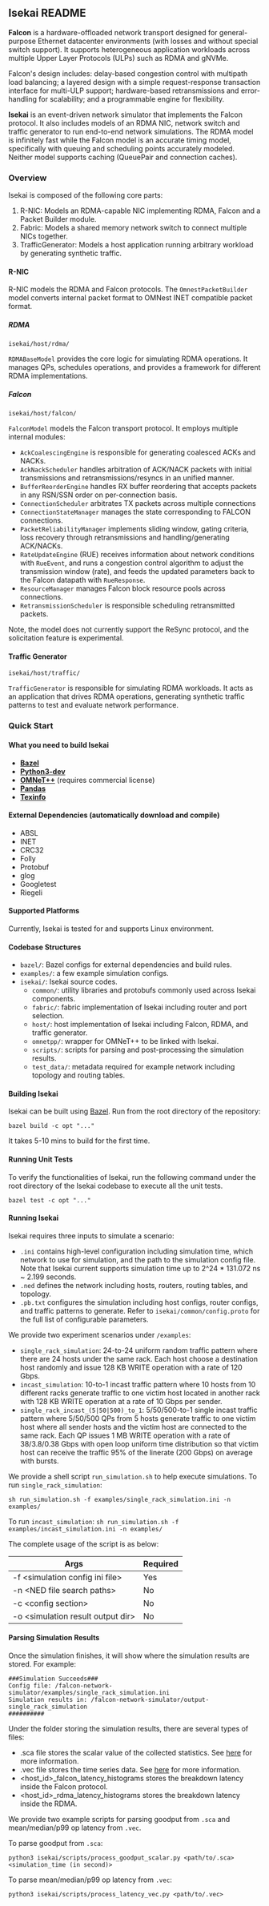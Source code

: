 ## Isekai README

**Falcon** is a hardware-offloaded network transport designed for
general-purpose Ethernet datacenter environments (with losses and without
special switch support). It supports heterogeneous application workloads across
multiple Upper Layer Protocols (ULPs) such as RDMA and gNVMe.

Falcon's design includes: delay-based congestion control with multipath load
balancing; a layered design with a simple request-response transaction interface
for multi-ULP support; hardware-based retransmissions and error-handling for
scalability; and a programmable engine for flexibility.

**Isekai** is an event-driven network simulator that implements the Falcon
protocol. It also includes models of an RDMA NIC, network switch and traffic
generator to run end-to-end network simulations. The RDMA model is infinitely
fast while the Falcon model is an accurate timing model, specifically with
queuing and scheduling points accurately modeled. Neither model supports caching
(QueuePair and connection caches).

### Overview

Isekai is composed of the following core parts:

1.  R-NIC: Models an RDMA-capable NIC implementing RDMA, Falcon and a Packet
    Builder module.
2.  Fabric: Models a shared memory network switch to connect multiple NICs
    together.
3.  TrafficGenerator: Models a host application running arbitrary workload by
    generating synthetic traffic.

#### R-NIC

R-NIC models the RDMA and Falcon protocols. The `OmnestPacketBuilder` model
converts internal packet format to OMNest INET compatible packet format.

##### RDMA

`isekai/host/rdma/`

`RDMABaseModel` provides the core logic for simulating RDMA operations. It
manages QPs, schedules operations, and provides a framework for different RDMA
implementations.

##### Falcon

`isekai/host/falcon/`

`FalconModel` models the Falcon transport protocol. It employs multiple internal
modules:

-   `AckCoalescingEngine` is responsible for generating coalesced ACKs and
    NACKs.
-   `AckNackScheduler` handles arbitration of ACK/NACK packets with initial
    transmissions and retransmissions/resyncs in an unified manner.
-   `BufferReorderEngine` handles RX buffer reordering that accepts packets in
    any RSN/SSN order on per-connection basis.
-   `ConnectionScheduler` arbitrates TX packets across multiple connections
-   `ConnectionStateManager` manages the state corresponding to FALCON
    connections.
-   `PacketReliabilityManager` implements sliding window, gating criteria, loss
    recovery through retransmissions and handling/generating ACK/NACKs.
-   `RateUpdateEngine` (RUE) receives information about network conditions with
    `RueEvent`, and runs a congestion control algorithm to adjust the
    transmission window (rate), and feeds the updated parameters back to the
    Falcon datapath with `RueResponse`.
-   `ResourceManager` manages Falcon block resource pools across connections.
-   `RetransmissionScheduler` is responsible scheduling retransmitted packets.

Note, the model does not currently support the ReSync protocol, and the
solicitation feature is experimental.

#### Traffic Generator

`isekai/host/traffic/`

`TrafficGenerator` is responsible for simulating RDMA workloads. It acts as an
application that drives RDMA operations, generating synthetic traffic patterns
to test and evaluate network performance.

### Quick Start

#### What you need to build Isekai

-   **[Bazel](https://bazel.build/)**
-   **[Python3-dev](https://stackoverflow.com/questions/6230444/how-to-install-python-developer-package)**
-   **[OMNeT++](https://github.com/omnetpp/omnetpp)** (requires commercial
    license)
-   **[Pandas](https://pandas.pydata.org/docs/getting_started/install.html)**
-   **[Texinfo](https://www.gnu.org/software/texinfo/)**

#### External Dependencies (automatically download and compile)

-   ABSL
-   INET
-   CRC32
-   Folly
-   Protobuf
-   glog
-   Googletest
-   Riegeli

#### Supported Platforms

Currently, Isekai is tested for and supports Linux environment.

#### Codebase Structures

-   `bazel/`: Bazel configs for external dependencies and build rules.
-   `examples/`: a few example simulation configs.
-   `isekai/`: Isekai source codes.
    -   `common/`: utility libraries and protobufs commonly used across Isekai
        components.
    -   `fabric/`: fabric implementation of Isekai including router and port
        selection.
    -   `host/`: host implementation of Isekai including Falcon, RDMA, and
        traffic generator.
    -   `omnetpp/`: wrapper for OMNeT++ to be linked with Isekai.
    -   `scripts/`: scripts for parsing and post-processing the simulation
        results.
    -   `test_data/`: metadata required for example network including topology
        and routing tables.

#### Building Isekai

Isekai can be built using [Bazel](https://bazel.build/). Run from the root
directory of the repository:

```
bazel build -c opt "..."
```

It takes 5-10 mins to build for the first time.

#### Running Unit Tests

To verify the functionalities of Isekai, run the following command under the
root directory of the Isekai codebase to execute all the unit tests.

```
bazel test -c opt "..."
```

#### Running Isekai

Isekai requires three inputs to simulate a scenario:

-   `.ini` contains high-level configuration including simulation time, which
    network to use for simulation, and the path to the simulation config file.
    Note that Isekai current supports simulation time up to 2^24 * 131.072 ns ~
    2.199 seconds.
-   `.ned` defines the network including hosts, routers, routing tables, and
    topology.
-   `.pb.txt` configures the simulation including host configs, router configs,
    and traffic patterns to generate. Refer to `isekai/common/config.proto` for
    the full list of configurable parameters.

We provide two experiment scenarios under `/examples`:

-   `single_rack_simulation`: 24-to-24 uniform random traffic pattern where
    there are 24 hosts under the same rack. Each host choose a destination host
    randomly and issue 128 KB WRITE operation with a rate of 120 Gbps.
-   `incast_simulation`: 10-to-1 incast traffic pattern where 10 hosts from 10
    different racks generate traffic to one victim host located in another rack
    with 128 KB WRITE operation at a rate of 10 Gbps per sender.
-   `single_rack_incast_(5|50|500)_to_1`: 5/50/500-to-1 single incast traffic
    pattern where 5/50/500 QPs from 5 hosts generate traffic to one victim host
    where all sender hosts and the victim host are connected to the same rack.
    Each QP issues 1 MB WRITE operation with a rate of 38/3.8/0.38 Gbps with
    open loop uniform time distribution so that victim host can receive the
    traffic 95% of the linerate (200 Gbps) on average with bursts.

We provide a shell script `run_simulation.sh` to help execute simulations. To
run `single_rack_simulation`:

```
sh run_simulation.sh -f examples/single_rack_simulation.ini -n examples/
```

To run `incast_simulation`: `sh run_simulation.sh -f
examples/incast_simulation.ini -n examples/`

The complete usage of the script is as below:

Args                                | Required
----------------------------------- | --------
-f \<simulation config ini file\>   | Yes
-n \<NED file search paths\>        | No
-c \<config section\>               | No
-o \<simulation result output dir\> | No

#### Parsing Simulation Results

Once the simulation finishes, it will show where the simulation results are
stored. For example:

```
###Simulation Succeeds###
Config file: /falcon-network-simulator/examples/single_rack_simulation.ini
Simulation results in: /falcon-network-simulator/output-single_rack_simulation
##########
```

Under the folder storing the simulation results, there are several types of
files:

-   .sca file stores the scalar value of the collected statistics. See
    [here](https://doc.omnetpp.org/omnetpp/manual/#sec:ana-sim:scalar-result-files)
    for more information.
-   .vec file stores the time series data. See
    [here](https://doc.omnetpp.org/omnetpp/manual/#sec:ana-sim:output-vector-files)
    for more information.
-   \<host_id\>_falcon_latency_histograms stores the breakdown latency inside
    the Falcon protocol.
-   \<host_id\>_rdma_latency_histograms stores the breakdown latency inside the
    RDMA.

We provide two example scripts for parsing goodput from `.sca` and
mean/median/p99 op latency from `.vec`.

To parse goodput from `.sca`:

```
python3 isekai/scripts/process_goodput_scalar.py <path/to/.sca> <simulation_time (in second)>
```

To parse mean/median/p99 op latency from `.vec`:

```
python3 isekai/scripts/process_latency_vec.py <path/to/.vec>
```

